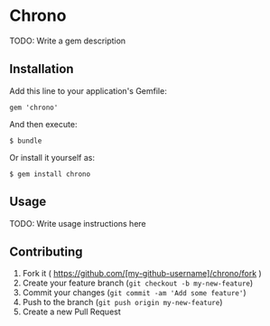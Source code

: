 # Chrono

TODO: Write a gem description

## Installation

Add this line to your application's Gemfile:

    gem 'chrono'

And then execute:

    $ bundle

Or install it yourself as:

    $ gem install chrono

## Usage

TODO: Write usage instructions here

## Contributing

1. Fork it ( https://github.com/[my-github-username]/chrono/fork )
2. Create your feature branch (`git checkout -b my-new-feature`)
3. Commit your changes (`git commit -am 'Add some feature'`)
4. Push to the branch (`git push origin my-new-feature`)
5. Create a new Pull Request
